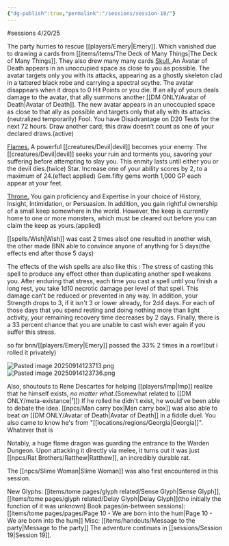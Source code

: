 ```yaml
---
{"dg-publish":true,"permalink":"/sessions/session-18/"}
---
```


#sessions 
4/20/25

The party hurries to rescue [[players/Emery\|Emery]]. Which vanished due to drawing a cards from [[items/items/The Deck of Many Things\|The Deck of Many Things]].
They also drew many many cards 
<u>Skull. </u>
An Avatar of Death appears in an unoccupied space as close to you as possible. The avatar targets only you with its attacks, appearing as a ghostly skeleton clad in a tattered black robe and carrying a spectral scythe. The avatar disappears when it drops to 0 Hit Points or you die. If an ally of yours deals damage to the avatar, that ally summons another [[DM ONLY/Avatar of Death\|Avatar of Death]]. The new avatar appears in an unoccupied space as close to that ally as possible and targets only that ally with its attacks.(neutralized temporarily) Fool. You have Disadvantage on D20 Tests for the next 72 hours. Draw another card; this draw doesn’t count as one of your declared draws.(active)

<u>Flames.</u>
A powerful [[creatures/Devil\|devil]] becomes your enemy. The [[creatures/Devil\|devil]] seeks your ruin and torments you, savoring your suffering before attempting to slay you. This enmity lasts until either you or the devil dies.(twice) Star. Increase one of your ability scores by 2, to a maximum of 24.(effect applied) Gem.fifty gems worth 1,000 GP each appear at your feet. 

<u>Throne.</u> 
You gain proficiency and Expertise in your choice of History, Insight, Intimidation, or Persuasion. In addition, you gain rightful ownership of a small keep somewhere in the world. However, the keep is currently home to one or more monsters, which must be cleared out before you can claim the keep as yours.(applied)

[[spells/Wish\|Wish]] was cast 2 times also! one resulted in another wish, the other made BNN able to convince anyone of anything for 5 days(the effects end after those 5 days)
    
The effects of the wish spells are also like this : The stress of casting this spell to produce any effect other than duplicating another spell weakens you. After enduring that stress, each time you cast a spell until you finish a long rest, you take 1d10 necrotic damage per level of that spell. This damage can't be reduced or prevented in any way. In addition, your Strength drops to 3, if it isn't 3 or lower already, for 2d4 days. For each of those days that you spend resting and doing nothing more than light activity, your remaining recovery time decreases by 2 days. Finally, there is a 33 percent chance that you are unable to cast wish ever again if you suffer this stress.
    
so far bnn/[[players/Emery\|Emery]] passed the 33% 2 times in a row!(but i rolled it privately)

![Pasted image 20250914123713.png](/img/user/sessions/image%20files/Pasted%20image%2020250914123713.png)
![Pasted image 20250914123736.png](/img/user/sessions/image%20files/Pasted%20image%2020250914123736.png)

Also, shoutouts to Rene Descartes for helping [[players/Imp\|Imp]] realize that he himself exists, _no matter what_.(Somewhat related to [[DM ONLY/meta-existance\|¹]])
If he rolled he didn't exist, he would've been able to debate the idea.
[[npcs/Man carry box\|Man carry box]] was also able to beat _an_ [[DM ONLY/Avatar of Death\|Avatar of Death]] in a fiddle duel.
You also came to know he's from "[[locations/regions/Georgia\|Georgia]]". Whatever that is

Notably, a huge flame dragon was guarding the entrance to the Warden Dungeon. Upon attacking it directly via melee, it turns out it was just [[npcs/Rat Brothers/Ratthew\|Ratthew]], an incredibly durable rat.

The [[npcs/Slime Woman\|Slime Woman]] was also first encountered in this session.

New Glyphs: [[items/tome pages/glyph related/Sense Glyph\|Sense Glyph]], [[items/tome pages/glyph related/Delay Glyph\|Delay Glyph]](tho initially the function of it was unknown)
Book pages(in-between sessions): [[items/tome pages/pages/Page 10 - We are born into the hum\|Page 10 - We are born into the hum]]
Misc: [[items/handouts/Message to the party\|Message to the party]]
The adventure continues in [[sessions/Session 19\|Session 19]].